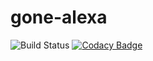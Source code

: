 # gone-alexa

![Build Status](https://codebuild.eu-west-2.amazonaws.com/badges?uuid=eyJlbmNyeXB0ZWREYXRhIjoiRHZibUhBVkErb0d4eW14akh2cFdhNVUwU3BFeFZ6Y3YxUkVMQ213cHg1dVJRdmJoWEhXVHRIMm93UXFObk5FV1JyR1RjWW5jbFBPZ2dVWWRCdG5rSFVvPSIsIml2UGFyYW1ldGVyU3BlYyI6IjBXWUVSakFDYkYreVVTYTUiLCJtYXRlcmlhbFNldFNlcmlhbCI6MX0%3D&branch=master) [![Codacy Badge](https://api.codacy.com/project/badge/Grade/6b1287c897934b3cba802c3641331ec2)](https://www.codacy.com/app/lucid-bunch/gone-alexa?utm_source=github.com&amp;utm_medium=referral&amp;utm_content=lucid-bunch/gone-alexa&amp;utm_campaign=Badge_Grade)
